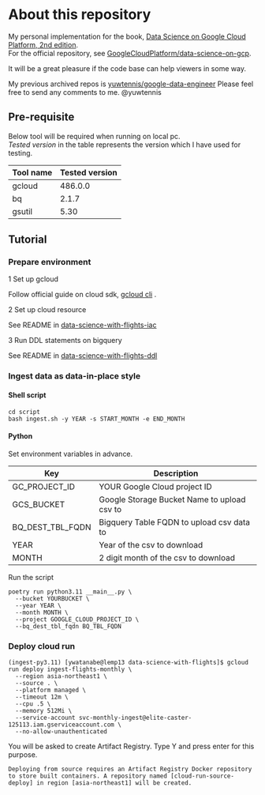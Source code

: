 # About this repository

My personal implementation for the book, [Data Science on Google Cloud Platform, 2nd edition](https://www.amazon.com/Data-Science-Google-Cloud-Platform/dp/1098118952).  
For the official repository, see [GoogleCloudPlatform/data-science-on-gcp](https://github.com/GoogleCloudPlatform/data-science-on-gcp).

It will be a great pleasure if the code base can help viewers in some way.

My previous archived repos is [yuwtennis/google-data-engineer](https://github.com/yuwtennis/google-data-engineer)
Please feel free to send any comments to me.
@yuwtennis

## Pre-requisite

Below tool will be required when running on local pc.  
_Tested version_ in the table represents the version which I have used for testing.

| Tool name         | Tested version                                                |
|-------------------|---------------------------------------------------------------|
| gcloud            | 486.0.0                                                       |
| bq                | 2.1.7                                                         |
| gsutil            | 5.30                                                          | 

## Tutorial

### Prepare environment

1 Set up gcloud

Follow official guide on cloud sdk, [gcloud cli](https://cloud.google.com/sdk/docs/install) .

2 Set up cloud resource

See README in [data-science-with-flights-iac](https://github.com/yuwtennis/data-science-with-flights-iac)

3 Run DDL statements on bigquery  

See README in [data-science-with-flights-ddl](https://github.com/yuwtennis/data-science-with-flights-ddl)

### Ingest data as data-in-place style

#### Shell script

```shell
cd script
bash ingest.sh -y YEAR -s START_MONTH -e END_MONTH
```

#### Python

Set environment variables in advance.

| Key              | Description                                 |
|------------------|---------------------------------------------|
| GC_PROJECT_ID    | YOUR Google Cloud project ID                |
| GCS_BUCKET       | Google Storage Bucket Name to upload csv to |
| BQ_DEST_TBL_FQDN | Bigquery Table FQDN to upload csv data to   |
| YEAR             | Year of the csv to download                 |
| MONTH            | 2 digit month of the csv to download        |

Run the script

```shell
poetry run python3.11 __main__.py \
  --bucket YOURBUCKET \
  --year YEAR \
  --month MONTH \
  --project GOOGLE_CLOUD_PROJECT_ID \
  --bq_dest_tbl_fqdn BQ_TBL_FQDN
```

### Deploy cloud run 

```shell
(ingest-py3.11) [ywatanabe@lemp13 data-science-with-flights]$ gcloud run deploy ingest-flights-monthly \
  --region asia-northeast1 \
  --source . \
  --platform managed \
  --timeout 12m \
  --cpu .5 \
  --memory 512Mi \
  --service-account svc-monthly-ingest@elite-caster-125113.iam.gserviceaccount.com \
  --no-allow-unauthenticated
```

You will be asked to create Artifact Registry. Type Y and press enter for this purpose.

```shell
Deploying from source requires an Artifact Registry Docker repository to store built containers. A repository named [cloud-run-source-deploy] in region [asia-northeast1] will be created.
```